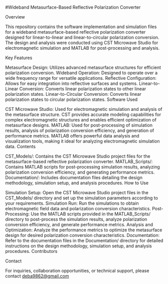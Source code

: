 #Wideband Metasurface-Based Reflective Polarization Converter

Overview

This repository contains the software implementation and simulation files for a wideband metasurface-based reflective polarization converter designed for linear-to-linear and linear-to-circular polarization conversion. The design and analysis were conducted using CST Microwave Studio for electromagnetic simulation and MATLAB for post-processing and analysis.

Key Features

Metasurface Design: Utilizes advanced metasurface structures for efficient polarization conversion.
Wideband Operation: Designed to operate over a wide frequency range for versatile applications.
Reflective Configuration: Allows for easy integration into reflective surfaces and systems.
Linear-to-Linear Conversion: Converts linear polarization states to other linear polarization states.
Linear-to-Circular Conversion: Converts linear polarization states to circular polarization states.
Software Used

CST Microwave Studio: Used for electromagnetic simulation and analysis of the metasurface structure. CST provides accurate modeling capabilities for complex electromagnetic structures and enables efficient optimization of metasurface designs.
MATLAB: Used for post-processing of simulation results, analysis of polarization conversion efficiency, and generation of performance metrics. MATLAB offers powerful data analysis and visualization tools, making it ideal for analyzing electromagnetic simulation data.
Contents

CST_Models/: Contains the CST Microwave Studio project files for the metasurface-based reflective polarization converter.
MATLAB_Scripts/: Contains MATLAB scripts for post-processing simulation results, analyzing polarization conversion efficiency, and generating performance metrics.
Documentation/: Includes documentation files detailing the design methodology, simulation setup, and analysis procedures.
How to Use

Simulation Setup: Open the CST Microwave Studio project files in the CST_Models/ directory and set up the simulation parameters according to your requirements.
Simulation Run: Run the simulations to obtain electromagnetic field data and polarization conversion characteristics.
Post-Processing: Use the MATLAB scripts provided in the MATLAB_Scripts/ directory to post-process the simulation results, analyze polarization conversion efficiency, and generate performance metrics.
Analysis and Optimization: Analyze the performance metrics to optimize the metasurface design for desired polarization conversion characteristics.
Documentation: Refer to the documentation files in the Documentation/ directory for detailed instructions on the design methodology, simulation setup, and analysis procedures.
Contributors

Contact

For inquiries, collaboration opportunities, or technical support, please contact deba9862@gmail.com
